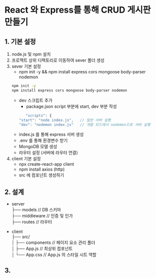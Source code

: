 # React 와 Express를 통해 CRUD 게시판 만들기

## 1. 기본 설정

1. node.js 및 npm 설치
2. 프로젝트 상위 디렉토리로 이동하여 sever 폴더 생성
3. sever 기본 설정
   - npm init -y && npm install express cors mongoose body-parser nodemon
   ```bash
   npm init -y
   npm install express cors mongoose body-parser nodemon
   ```
   - dev 스크립트 추가
     - package.json script 부분에 start, dev 부분 작성
     ```javascript
        "scripts": {
     "start": "node index.js",   // 일반 서버 실행
     "dev": "nodemon index.js"   // 개발 모드에서 nodemon으로 서버 실행
     ```
   - index.js 를 통해 express 서버 생성
   - .env 를 통해 환경변수 받기
   - MongoDB 모델 생성
   - 라우터 설정 (서버에 라우터 연결)
4. client 기본 설정
   - npx create-react-app client
   - npm install axios (http)
   - src 에 컴포넌트 생성하기

## 2. 설계

- server  
  ├── models // DB 스키마  
  ├── middleware // 인증 및 인가  
  ├── routes // 라우터

- client  
   ├── src/  
  │ ├── components // 페이지 요소 관리 폴더  
  │ ├── App.js // 최상위 컴포넌트  
  │ └── App.css // App.js 의 스타일 시트 역할

## 3.
